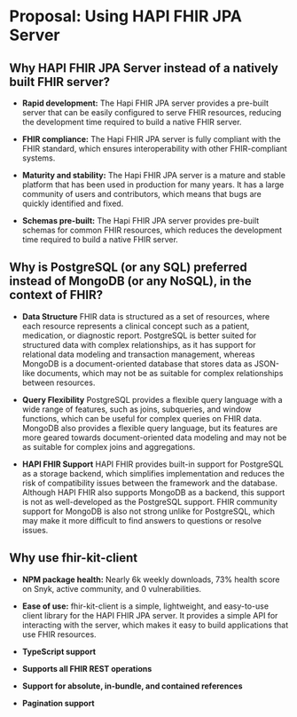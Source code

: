# Proposal: Using HAPI FHIR JPA Server

## Why HAPI FHIR JPA Server instead of a natively built FHIR server?

- **Rapid development:** The Hapi FHIR JPA server provides a pre-built server that can be easily configured to serve FHIR resources, reducing the development time required to build a native FHIR server.

- **FHIR compliance:** The Hapi FHIR JPA server is fully compliant with the FHIR standard, which ensures interoperability with other FHIR-compliant systems.

- **Maturity and stability:** The Hapi FHIR JPA server is a mature and stable platform that has been used in production for many years. It has a large community of users and contributors, which means that bugs are quickly identified and fixed.

- **Schemas pre-built:** The Hapi FHIR JPA server provides pre-built schemas for common FHIR resources, which reduces the development time required to build a native FHIR server.

## Why is PostgreSQL (or any SQL) preferred instead of MongoDB (or any NoSQL), in the context of FHIR?

- **Data Structure**
FHIR data is structured as a set of resources, where each resource represents a clinical concept such as a patient, medication, or diagnostic report. PostgreSQL is better suited for structured data with complex relationships, as it has support for relational data modeling and transaction management, whereas MongoDB is a document-oriented database that stores data as JSON-like documents, which may not be as suitable for complex relationships between resources.

- **Query Flexibility**
PostgreSQL provides a flexible query language with a wide range of features, such as joins, subqueries, and window functions, which can be useful for complex queries on FHIR data. MongoDB also provides a flexible query language, but its features are more geared towards document-oriented data modeling and may not be as suitable for complex joins and aggregations.

- **HAPI FHIR Support**
HAPI FHIR provides built-in support for PostgreSQL as a storage backend, which simplifies implementation and reduces the risk of compatibility issues between the framework and the database. Although HAPI FHIR also supports MongoDB as a backend, this support is not as well-developed as the PostgreSQL support. FHIR community support for MongoDB is also not strong unlike for PostgreSQL, which may make it more difficult to find answers to questions or resolve issues.

## Why use fhir-kit-client

- **NPM package health:** Nearly 6k weekly downloads, 73% health score on Snyk, active community, and 0 vulnerabilities.

- **Ease of use:** fhir-kit-client is a simple, lightweight, and easy-to-use client library for the HAPI FHIR JPA server. It provides a simple API for interacting with the server, which makes it easy to build applications that use FHIR resources.

- **TypeScript support**

- **Supports all FHIR REST operations**

- **Support for absolute, in-bundle, and contained references**

- **Pagination support**
